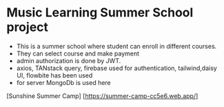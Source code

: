 # Music Learning Summer School project

* This is a summer school where student can enroll in different courses.
* They can select course and make payment
* admin authorization is done by JWT.
* axios, TANstack query, firebase used for authentication, tailwind,daisy UI, flowbite has been used
* for server MongoDb is used here

[Sunshine Summer Camp] [https://summer-camp-cc5e6.web.app/]